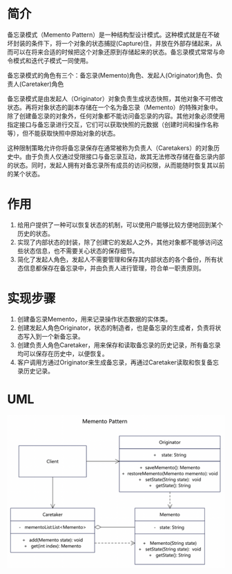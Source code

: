 # 简介
备忘录模式（Memento Pattern）是一种结构型设计模式。这种模式就是在不破坏封装的条件下，将一个对象的状态捕捉(Capture)住，并放在外部存储起来，从而可以在将来合适的时候把这个对象还原到存储起来的状态。备忘录模式常常与命令模式和迭代子模式一同使用。

备忘录模式的角色有三个：备忘录(Memento)角色、发起人(Originator)角色、负责人(Caretaker)角色

备忘录模式是由发起人（Originator）对象负责生成状态快照，其他对象不可修改状态。再将对象状态的副本存储在一个名为备忘录（Memento）的特殊对象中。除了创建备忘录的对象外，任何对象都不能访问备忘录的内容。其他对象必须使用指定接口与备忘录进行交互，它们可以获取快照的元数据（创建时间和操作名称等），但不能获取快照中原始对象的状态。

这种限制策略允许你将备忘录保存在通常被称为负责人（Caretakers）的对象历史中。由于负责人仅通过受限接口与备忘录互动，故其无法修改存储在备忘录内部的状态。同时，发起人拥有对备忘录所有成员的访问权限，从而能随时恢复其以前的某个状态。

# 作用
1. 给用户提供了一种可以恢复状态的机制，可以使用户能够比较方便地回到某个历史的状态。
2. 实现了内部状态的封装，除了创建它的发起人之外，其他对象都不能够访问这些状态信息，也不需要关心状态的保存细节。
3. 简化了发起人角色，发起人不需要管理和保存其内部状态的各个备份，所有状态信息都保存在备忘录中，并由负责人进行管理，符合单一职责原则。

# 实现步骤
1. 创建备忘录Memento，用来记录操作状态数据的实体类。
2. 创建发起人角色Originator，状态的制造者，也是备忘录的生成者，负责将状态写入到一个新备忘录。
3. 创建负责人角色Caretaker，用来保存和读取备忘录的历史记录，所有备忘录均可以保存在历史中，以便恢复。
4. 客户调用方通过Originator来生成备忘录，再通过Caretaker读取和恢复备忘录历史记录。

# UML
<img src="../docs/uml/memento-pattern.png">